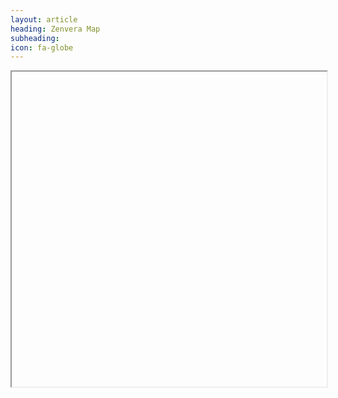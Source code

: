 ```yaml
---
layout: article
heading: Zenvera Map
subheading:
icon: fa-globe
---
```

<iframe src="https://zvwmap.appspot.com/" style="width:100%; position: relative;  height: 0; padding-bottom: 100%;">